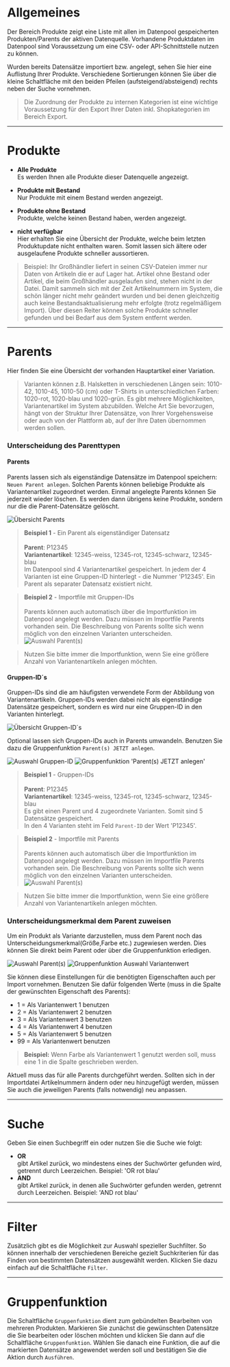 # Allgemeines

Der Bereich Produkte zeigt eine Liste mit allen im Datenpool gespeicherten Produkten/Parents der aktiven Datenquelle.
Vorhandene Produktdaten im Datenpool sind Voraussetzung um eine CSV- oder API-Schnittstelle nutzen zu können.

Wurden bereits Datensätze importiert bzw. angelegt, sehen Sie hier eine Auflistung Ihrer Produkte. Verschiedene Sortierungen können Sie über die kleine Schaltfläche mit den beiden Pfeilen (aufsteigend/absteigend) rechts neben der Suche vornehmen.

> Die Zuordnung der Produkte zu internen Kategorien ist eine wichtige Voraussetzung für den Export Ihrer Daten inkl. Shopkategorien im Bereich Export.

***
# Produkte

- **Alle Produkte**<br>Es werden Ihnen alle Produkte dieser Datenquelle angezeigt.

- **Produkte mit Bestand**<br>Nur Produkte mit einem Bestand werden angezeigt.

- **Produkte ohne Bestand**<br>Produkte, welche keinen Bestand haben, werden angezeigt.

- **nicht verfügbar**<br>Hier erhalten Sie eine Übersicht der Produkte, welche beim letzten Produktupdate nicht enthalten waren. Somit lassen sich ältere oder ausgelaufene Produkte schneller aussortieren.
> Beispiel: Ihr Großhändler liefert in seinen CSV-Dateien immer nur Daten von Artikeln die er auf Lager hat. Artikel ohne Bestand oder Artikel, die beim Großhändler ausgelaufen sind, stehen nicht in der Datei. Damit sammeln sich mit der Zeit Artikelnummern im System, die schön länger nicht mehr geändert wurden und bei denen gleichzeitig auch keine Bestandsaktualisierung mehr erfolgte (trotz regelmäßigem Import). Über diesen Reiter können solche Produkte schneller gefunden und bei Bedarf aus dem System entfernt werden.

***
# Parents

Hier finden Sie eine Übersicht der vorhanden Hauptartikel einer Variation.

> Varianten können z.B. Halsketten in verschiedenen Längen sein: 1010-42, 1010-45, 1010-50 (cm) oder T-Shirts in unterschiedlichen Farben: 1020-rot, 1020-blau und 1020-grün.
> Es gibt mehrere Möglichkeiten, Variantenartikel im System abzubilden. Welche Art Sie bevorzugen, hängt von der Struktur Ihrer Datensätze, von Ihrer Vorgehensweise oder auch von der Plattform ab,
> auf der Ihre Daten übernommen werden sollen.

### Unterscheidung des Parenttypen

#### Parents

Parents lassen sich als eigenständige Datensätze im Datenpool speichern: `Neuen Parent anlegen`. Solchen Parents können beliebige Produkte als Variantenartikel zugeordnet werden.
Einmal angelegte Parents können Sie jederzeit wieder löschen. Es werden dann übrigens keine Produkte, sondern nur die die Parent-Datensätze gelöscht.

![Übersicht Parents](https://data.csv4you.com/media/image/guide/datenpool/parents/datenpool-parents-uebersicht.png ':zoom :size=30%')

> **Beispiel 1** - Ein Parent als eigenständiger Datensatz<br><br>
> **Parent**: P12345<br>
> **Variantenartikel**: 12345-weiss, 12345-rot, 12345-schwarz, 12345-blau<br>
> Im Datenpool sind 4 Variantenartikel gespeichert. In jedem der 4 Varianten ist eine Gruppen-ID hinterlegt - die Nummer 'P12345'. Ein Parent als separater Datensatz existiert nicht.

> **Beispiel 2** - Importfile mit Gruppen-IDs<br><br>
> Parents können auch automatisch über die Importfunktion im Datenpool angelegt werden. Dazu müssen im Importfile Parents vorhanden sein. Die Beschreibung von Parents sollte sich wenn möglich von den einzelnen Varianten unterscheiden. <br>
> ![Auswahl Parent(s)](https://wiki.csv4you.com/images/thumb/Parents.png/400px-Parents.png ':zoom :size=30%')

> Nutzen Sie bitte immer die Importfunktion, wenn Sie eine größere Anzahl von Variantenartikeln anlegen möchten.

#### Gruppen-ID´s

Gruppen-IDs sind die am häufigsten verwendete Form der Abbildung von Variantenartikeln. Gruppen-IDs werden dabei nicht als eigenständige Datensätze gespeichert, sondern es wird nur eine Gruppen-ID in den Varianten hinterlegt.

![Übersicht Gruppen-ID´s](https://data.csv4you.com/media/image/guide/datenpool/parents/datenpool-parents-gruppenids-uebersicht.png ':zoom :size=30%')

Optional lassen sich Gruppen-IDs auch in Parents umwandeln. Benutzen Sie dazu die Gruppenfunktion `Parent(s) JETZT anlegen`.

![Auswahl Gruppen-ID](https://data.csv4you.com/media/image/guide/datenpool/parents/datenpool-parents-gruppenids-auswahl.png ':zoom :size=30%')
![Gruppenfunktion 'Parent(s) JETZT anlegen'](https://data.csv4you.com/media/image/guide/datenpool/parents/datenpool-parents-gruppenids-auswahl-gruppenfunktion.png ':zoom :size=30%')

> **Beispiel 1** - Gruppen-IDs<br><br>
> **Parent**: P12345<br>
> **Variantenartikel**: 12345-weiss, 12345-rot, 12345-schwarz, 12345-blau<br>
> Es gibt einen Parent und 4 zugeordnete Varianten. Somit sind 5 Datensätze gespeichert.<br>In den 4 Varianten steht im Feld `Parent-ID` der Wert 'P12345'.

> **Beispiel 2** - Importfile mit Parents<br><br>
> Parents können auch automatisch über die Importfunktion im Datenpool angelegt werden. Dazu müssen im Importfile Parents vorhanden sein. Die Beschreibung von Parents sollte sich wenn möglich von den einzelnen Varianten unterscheiden. <br>
> ![Auswahl Parent(s)](https://wiki.csv4you.com/images/thumb/Group-IDs.png/400px-Group-IDs.png ':zoom :size=30%')

> Nutzen Sie bitte immer die Importfunktion, wenn Sie eine größere Anzahl von Variantenartikeln anlegen möchten.


### Unterscheidungsmerkmal dem Parent zuweisen

Um ein Produkt als Variante darzustellen, muss dem Parent noch das Unterscheidungsmerkmal(Größe,Farbe etc.) zugewiesen werden. Dies können Sie direkt beim Parent oder über die Gruppenfunktion erledigen.

![Auswahl Parent(s)](https://data.csv4you.com/media/image/guide/datenpool/parents/datenpool-parents-auswahl.png ':zoom :size=30%')
![Gruppenfunktion Auswahl Variantenwert](https://data.csv4you.com/media/image/guide/datenpool/parents/datenpool-parents-gruppenfunktion.png ':zoom :size=30%')

Sie können diese Einstellungen für die benötigten Eigenschaften auch per Import vornehmen. Benutzen Sie dafür folgenden Werte (muss in die Spalte der gewünschten Eigenschaft des Parents):

- 1 = Als Variantenwert 1 benutzen
- 2 = Als Variantenwert 2 benutzen
- 3 = Als Variantenwert 3 benutzen
- 4 = Als Variantenwert 4 benutzen
- 5 = Als Variantenwert 5 benutzen
- 99 = Als Variantenwert benutzen

> **Beispiel:** Wenn Farbe als Variantenwert 1 genutzt werden soll, muss eine 1 in die Spalte geschrieben werden.

Aktuell muss das für alle Parents durchgeführt werden. Sollten sich in der Importdatei Artikelnummern ändern oder neu hinzugefügt werden, müssen Sie auch die jeweiligen Parents (falls notwendig) neu anpassen.

***
# Suche

Geben Sie einen Suchbegriff ein oder nutzen Sie die Suche wie folgt:

- **OR**<br>gibt Artikel zurück, wo mindestens eines der Suchwörter gefunden wird, getrennt durch Leerzeichen. Beispiel: 'OR rot blau'
- **AND**<br>gibt Artikel zurück, in denen alle Suchwörter gefunden werden, getrennt durch Leerzeichen. Beispiel: 'AND rot blau'


***
# Filter

Zusätzlich gibt es die Möglichkeit zur Auswahl spezieller Suchfilter. So können innerhalb der verschiedenen Bereiche gezielt Suchkriterien für das Finden von bestimmten Datensätzen ausgewählt werden.
Klicken Sie dazu einfach auf die Schaltfläche `Filter`.

***
# Gruppenfunktion

Die Schaltfläche `Gruppenfunktion` dient zum gebündelten Bearbeiten von mehreren Produkten. Markieren Sie zunächst die gewünschten Datensätze die Sie bearbeiten oder löschen möchten und klicken Sie dann auf die Schaltfläche `Gruppenfunktion`.
Wählen Sie danach eine Funktion, die auf die markierten Datensätze angewendet werden soll und bestätigen Sie die Aktion durch `Ausführen`.